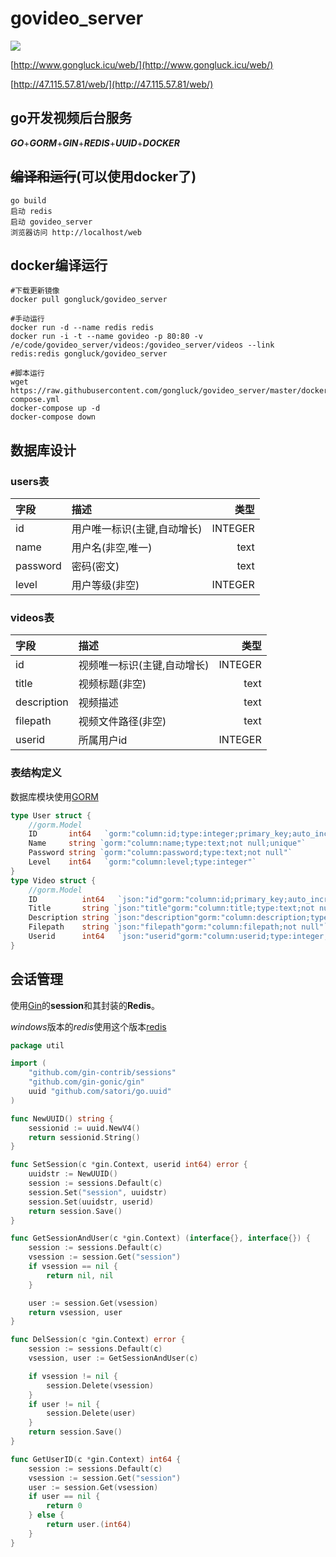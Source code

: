 # govideo_server
![](https://github.com/gongluck/govideo_server/blob/master/videos/logo.png)

[http://www.gongluck.icu/web/](http://www.gongluck.icu/web/)

[http://47.115.57.81/web/](http://47.115.57.81/web/)

## go开发视频后台服务
***GO***+***GORM***+***GIN***+***REDIS***+***UUID***+***DOCKER***

## ~~编译和运行~~(可以使用docker了)
```shell
go build
启动 redis
启动 govideo_server
浏览器访问 http://localhost/web
```

## docker编译运行
```shell
#下载更新镜像
docker pull gongluck/govideo_server

#手动运行
docker run -d --name redis redis
docker run -i -t --name govideo -p 80:80 -v /e/code/govideo_server/videos:/govideo_server/videos --link redis:redis gongluck/govideo_server

#脚本运行
wget https://raw.githubusercontent.com/gongluck/govideo_server/master/docker-compose.yml
docker-compose up -d
docker-compose down
```

## 数据库设计

### users表

|字段|描述|类型|
|:-|:-|-:|
|id|用户唯一标识(主键,自动增长)|INTEGER|
|name|用户名(非空,唯一)|text|
|password|密码(密文)|text|
|level|用户等级(非空)|INTEGER|

### videos表

|字段|描述|类型|
|:-|:-|-:|
|id|视频唯一标识(主键,自动增长)|INTEGER|
|title|视频标题(非空)|text|
|description|视频描述|text|
|filepath|视频文件路径(非空)|text|
|userid|所属用户id|INTEGER|

### 表结构定义
数据库模块使用[GORM](https://gorm.io/)
```Go
type User struct {
	//gorm.Model
	ID       int64   `gorm:"column:id;type:integer;primary_key;auto_increment"`
	Name     string `gorm:"column:name;type:text;not null;unique"`
	Password string `gorm:"column:password;type:text;not null"`
	Level    int64   `gorm:"column:level;type:integer"`
}
type Video struct {
	//gorm.Model
	ID          int64   `json:"id"gorm:"column:id;primary_key;auto_increment"`
	Title       string `json:"title"gorm:"column:title;type:text;not null"`
	Description string `json:"description"gorm:"column:description;type:text"`
	Filepath    string `json:"filepath"gorm:"column:filepath;not null"`
	Userid      int64   `json:"userid"gorm:"column:userid;type:integer;not null"`
}
```

## 会话管理

使用[Gin](https://gin-gonic.com/zh-cn/docs/)的**session**和其封装的**Redis**。

*windows*版本的*redis*使用这个版本[redis](https://github.com/microsoftarchive/redis/releases)
```Go
package util

import (
	"github.com/gin-contrib/sessions"
	"github.com/gin-gonic/gin"
	uuid "github.com/satori/go.uuid"
)

func NewUUID() string {
	sessionid := uuid.NewV4()
	return sessionid.String()
}

func SetSession(c *gin.Context, userid int64) error {
	uuidstr := NewUUID()
	session := sessions.Default(c)
	session.Set("session", uuidstr)
	session.Set(uuidstr, userid)
	return session.Save()
}

func GetSessionAndUser(c *gin.Context) (interface{}, interface{}) {
	session := sessions.Default(c)
	vsession := session.Get("session")
	if vsession == nil {
		return nil, nil
	}

	user := session.Get(vsession)
	return vsession, user
}

func DelSession(c *gin.Context) error {
	session := sessions.Default(c)
	vsession, user := GetSessionAndUser(c)

	if vsession != nil {
		session.Delete(vsession)
	}
	if user != nil {
		session.Delete(user)
	}
	return session.Save()
}

func GetUserID(c *gin.Context) int64 {
	session := sessions.Default(c)
	vsession := session.Get("session")
	user := session.Get(vsession)
	if user == nil {
		return 0
	} else {
		return user.(int64)
	}
}
```
